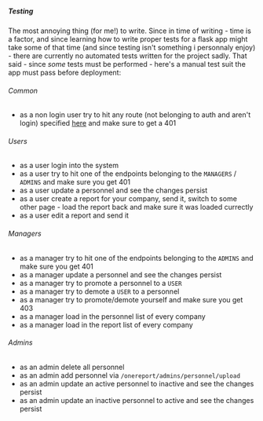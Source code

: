 ##### Testing
The most annoying thing (for me!) to write.
Since in time of writing - time is a factor, and since learning how to write proper tests for a flask app might take some of that time (and since testing isn't something i personnaly enjoy) - there are currently no automated tests written for the project sadly.
That said - since _some_ tests must be performed - here's a manual test suit the app must pass before deployment:

###### Common
- as a non login user try to hit any route (not belonging to auth and aren't login) specified [here](https://github.com/AvihaiAdler/onereport/tree/main/docs/routes.md) and make sure to get a 401

###### Users
- as a user login into the system
- as a user try to hit one of the endpoints belonging to the `MANAGERS` / `ADMINS` and make sure you get 401
- as a user update a personnel and see the changes persist
- as a user create a report for your company, send it, switch to some other page - load the report back and make sure it was loaded currectly
- as a user edit a report and send it

###### Managers
- as a manager try to hit one of the endpoints belonging to the `ADMINS` and make sure you get 401
- as a manager update a personnel and see the changes persist
- as a manager try to promote a personnel to a `USER`
- as a manager try to demote a `USER` to a personnel
- as a manager try to promote/demote yourself and make sure you get 403
- as a manager load in the personnel list of every company
- as a manager load in the report list of every company

###### Admins
- as an admin delete all personnel
- as an admin add personnel via `/onereport/admins/personnel/upload`
- as an admin update an active personnel to inactive and see the changes persist
- as an admin update an inactive personnel to active and see the changes persist